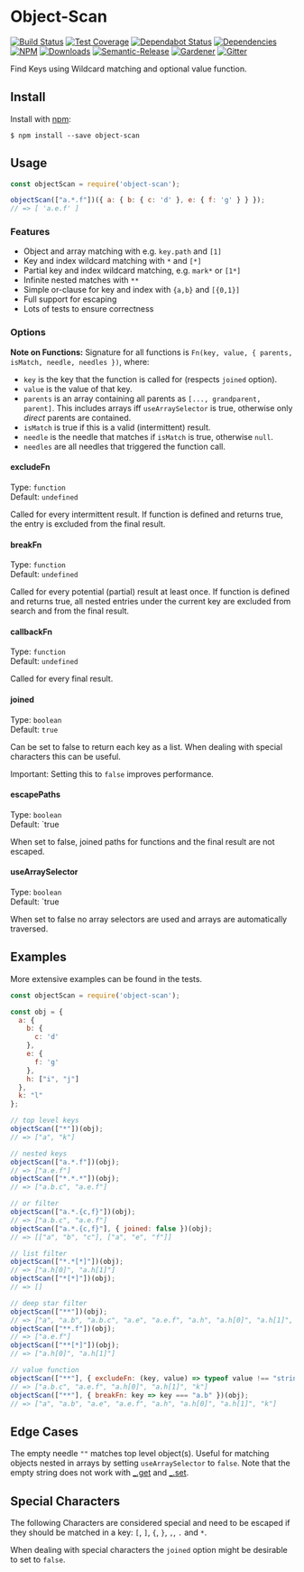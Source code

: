# Object-Scan

[![Build Status](https://img.shields.io/travis/simlu/object-scan/master.svg)](https://travis-ci.org/simlu/object-scan)
[![Test Coverage](https://img.shields.io/coveralls/simlu/object-scan/master.svg)](https://coveralls.io/github/simlu/object-scan?branch=master)
[![Dependabot Status](https://api.dependabot.com/badges/status?host=github&repo=simlu/object-scan)](https://dependabot.com)
[![Dependencies](https://david-dm.org/simlu/object-scan/status.svg)](https://david-dm.org/simlu/object-scan)
[![NPM](https://img.shields.io/npm/v/object-scan.svg)](https://www.npmjs.com/package/object-scan)
[![Downloads](https://img.shields.io/npm/dt/object-scan.svg)](https://www.npmjs.com/package/object-scan)
[![Semantic-Release](https://github.com/blackflux/js-gardener/blob/master/assets/icons/semver.svg)](https://github.com/semantic-release/semantic-release)
[![Gardener](https://github.com/blackflux/js-gardener/blob/master/assets/badge.svg)](https://github.com/blackflux/js-gardener)
[![Gitter](https://github.com/simlu/js-gardener/blob/master/assets/icons/gitter.svg)](https://gitter.im/simlu/object-scan)

Find Keys using Wildcard matching and optional value function.

## Install

Install with [npm](https://www.npmjs.com/):

    $ npm install --save object-scan

## Usage

<!-- eslint-disable-next-line import/no-unresolved, import/no-extraneous-dependencies -->
```js
const objectScan = require('object-scan');

objectScan(["a.*.f"])({ a: { b: { c: 'd' }, e: { f: 'g' } } });
// => [ 'a.e.f' ]
```

### Features

- Object and array matching with e.g. `key.path` and `[1]`
- Key and index wildcard matching with `*` and `[*]`
- Partial key and index wildcard matching, e.g. `mark*` or `[1*]`
- Infinite nested matches with `**`
- Simple or-clause for key and index with `{a,b}` and `[{0,1}]`
- Full support for escaping
- Lots of tests to ensure correctness

### Options

**Note on Functions:**
Signature for all functions is `Fn(key, value, { parents, isMatch, needle, needles })`, where:
- `key` is the key that the function is called for (respects `joined` option).
- `value` is the value of that key.
- `parents` is an array containing all parents as `[..., grandparent, parent]`. This includes arrays iff `useArraySelector` is true, otherwise only _direct_ parents are contained.
- `isMatch` is true if this is a valid (intermittent) result.
- `needle` is the needle that matches if `isMatch` is true, otherwise `null`.
- `needles` are all needles that triggered the function call.

#### excludeFn

Type: `function`<br>
Default: `undefined`

Called for every intermittent result. 
If function is defined and returns true, the entry is excluded from the final result. 

#### breakFn

Type: `function`<br>
Default: `undefined`

Called for every potential (partial) result at least once.
If function is defined and returns true, all nested entries under the current key are excluded from search and from the final result.

#### callbackFn

Type: `function`<br>
Default: `undefined`

Called for every final result.

#### joined

Type: `boolean`<br>
Default: `true`

Can be set to false to return each key as a list. When dealing with special characters this can be useful.

Important: Setting this to `false` improves performance.

#### escapePaths

Type: `boolean`<br>
Default: `true

When set to false, joined paths for functions and the final result are not escaped.

#### useArraySelector

Type: `boolean`<br>
Default: `true

When set to false no array selectors are used and arrays are automatically traversed.

## Examples

More extensive examples can be found in the tests.

<!-- eslint-disable-next-line import/no-unresolved, import/no-extraneous-dependencies -->
```js
const objectScan = require('object-scan');

const obj = {
  a: {
    b: {
      c: 'd'
    },
    e: {
      f: 'g'
    },
    h: ["i", "j"]
  },
  k: "l"
};

// top level keys
objectScan(["*"])(obj);
// => ["a", "k"]

// nested keys
objectScan(["a.*.f"])(obj);
// => ["a.e.f"]
objectScan(["*.*.*"])(obj);
// => ["a.b.c", "a.e.f"]

// or filter
objectScan(["a.*.{c,f}"])(obj);
// => ["a.b.c", "a.e.f"]
objectScan(["a.*.{c,f}"], { joined: false })(obj);
// => [["a", "b", "c"], ["a", "e", "f"]]

// list filter
objectScan(["*.*[*]"])(obj);
// => ["a.h[0]", "a.h[1]"]
objectScan(["*[*]"])(obj);
// => []

// deep star filter
objectScan(["**"])(obj);
// => ["a", "a.b", "a.b.c", "a.e", "a.e.f", "a.h", "a.h[0]", "a.h[1]", "k"]
objectScan(["**.f"])(obj);
// => ["a.e.f"]
objectScan(["**[*]"])(obj);
// => ["a.h[0]", "a.h[1]"]

// value function
objectScan(["**"], { excludeFn: (key, value) => typeof value !== "string" })(obj);
// => ["a.b.c", "a.e.f", "a.h[0]", "a.h[1]", "k"]
objectScan(["**"], { breakFn: key => key === "a.b" })(obj);
// => ["a", "a.b", "a.e", "a.e.f", "a.h", "a.h[0]", "a.h[1]", "k"]
```

## Edge Cases

The empty needle `""` matches top level object(s). Useful for matching objects nested in arrays by setting `useArraySelector` to `false`. Note that the empty string does not work with [_.get](https://lodash.com/docs/#get) and [_.set](https://lodash.com/docs/#set).

## Special Characters

The following Characters are considered special and need to 
be escaped if they should be matched in a key: `[`, `]`, `{`, `}`, `,`, `.` and `*`. 

When dealing with special characters the `joined` option might be desirable to set to `false`.
